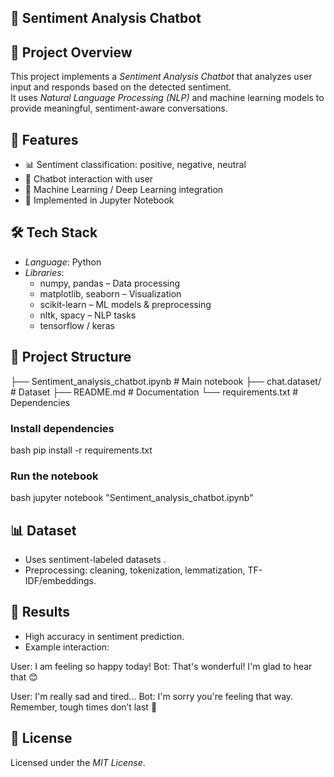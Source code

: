 ## 📌 Sentiment Analysis Chatbot  

## 📖 Project Overview  
This project implements a *Sentiment Analysis Chatbot* that analyzes user input and responds based on the detected sentiment.  
It uses *Natural Language Processing (NLP)* and machine learning models to provide meaningful, sentiment-aware conversations.  

## 🚀 Features  
- 📊 Sentiment classification: positive, negative, neutral  
- 💬 Chatbot interaction with user  
- 🧠 Machine Learning / Deep Learning integration  
- 📂 Implemented in Jupyter Notebook  

## 🛠 Tech Stack  
- *Language*: Python  
- *Libraries*:  
  - numpy, pandas – Data processing  
  - matplotlib, seaborn – Visualization  
  - scikit-learn – ML models & preprocessing  
  - nltk, spacy – NLP tasks  
  - tensorflow / keras  
  

## 📂 Project Structure  

├── Sentiment_analysis_chatbot.ipynb   # Main notebook
├── chat.dataset/                      # Dataset
├── README.md                          # Documentation
└── requirements.txt                   # Dependencies
  



### Install dependencies  
bash
pip install -r requirements.txt
  

###  Run the notebook  
bash
jupyter notebook "Sentiment_analysis_chatbot.ipynb"
  


## 📊 Dataset  
- Uses sentiment-labeled datasets .  
- Preprocessing: cleaning, tokenization, lemmatization, TF-IDF/embeddings.  

## 🎯 Results  
- High accuracy in sentiment prediction.  
- Example interaction:  

User: I am feeling so happy today!
Bot: That's wonderful! I'm glad to hear that 😊

User: I'm really sad and tired...
Bot: I'm sorry you're feeling that way. Remember, tough times don’t last 💙



## 📜 License  
Licensed under the *MIT License*.